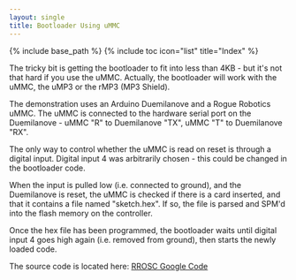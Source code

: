```yaml
---
layout: single
title: Bootloader Using uMMC
---
```

{% include base_path %}
{% include toc icon="list" title="Index" %}

The tricky bit is getting the bootloader to fit into less than 4KB - but it's not that hard if you use the uMMC.  Actually, the bootloader will work with the uMMC, the uMP3 or the rMP3 (MP3 Shield).

The demonstration uses an Arduino Duemilanove and a Rogue Robotics uMMC.  The uMMC is connected to the hardware serial port on the Duemilanove - uMMC "R" to Duemilanove "TX", uMMC "T" to Duemilanove "RX".

The only way to control whether the uMMC is read on reset is through a digital input.  Digital input 4 was arbitrarily chosen - this could be changed in the bootloader code.

When the input is pulled low (i.e. connected to ground), and the Duemilanove is reset, the uMMC is checked if there is a card inserted, and that it contains a file named "sketch.hex".  If so, the file is parsed and SPM'd into the flash memory on the controller.

Once the hex file has been programmed, the bootloader waits until digital input 4 goes high again (i.e. removed from ground), then starts the newly loaded code.

The source code is located here: [RROSC Google Code](http://code.google.com/p/rogue-code/source/browse/Arduino/bootloaders/RogueSDBoot/trunk)

